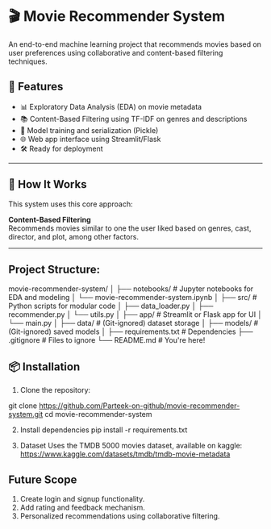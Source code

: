 # 🎬 Movie Recommender System

An end-to-end machine learning project that recommends movies based on user preferences using collaborative and content-based filtering techniques.

## 🚀 Features

- 📊 Exploratory Data Analysis (EDA) on movie metadata
- 📚 Content-Based Filtering using TF-IDF on genres and descriptions
- 💾 Model training and serialization (Pickle)
- 🌐 Web app interface using Streamlit/Flask
- 🛠️ Ready for deployment
---

## 🧠 How It Works

This system uses this core approach:

**Content-Based Filtering**  
  Recommends movies similar to one the user liked based on genres, cast, director, and plot, among other factors.

---
## Project Structure:
movie-recommender-system/
│
├── notebooks/ # Jupyter notebooks for EDA and modeling
│ └── movie-recommender-system.ipynb
│
├── src/ # Python scripts for modular code
│ ├── data_loader.py
│ ├── recommender.py
│ └── utils.py
│
├── app/ # Streamlit or Flask app for UI
│ └── main.py
│
├── data/ # (Git-ignored) dataset storage
│
├── models/ # (Git-ignored) saved models
│
├── requirements.txt # Dependencies
├── .gitignore # Files to ignore
└── README.md # You're here!

## 📦 Installation

1. Clone the repository:

git clone https://github.com/Parteek-on-github/movie-recommender-system.git
cd movie-recommender-system

2. Install dependencies
pip install -r requirements.txt

3. Dataset 
Uses the TMDB 5000 movies dataset, available on kaggle: https://www.kaggle.com/datasets/tmdb/tmdb-movie-metadata

## Future Scope
1. Create login and signup functionality.
2. Add rating and feedback mechanism.
3. Personalized recommendations using collaborative filtering.
